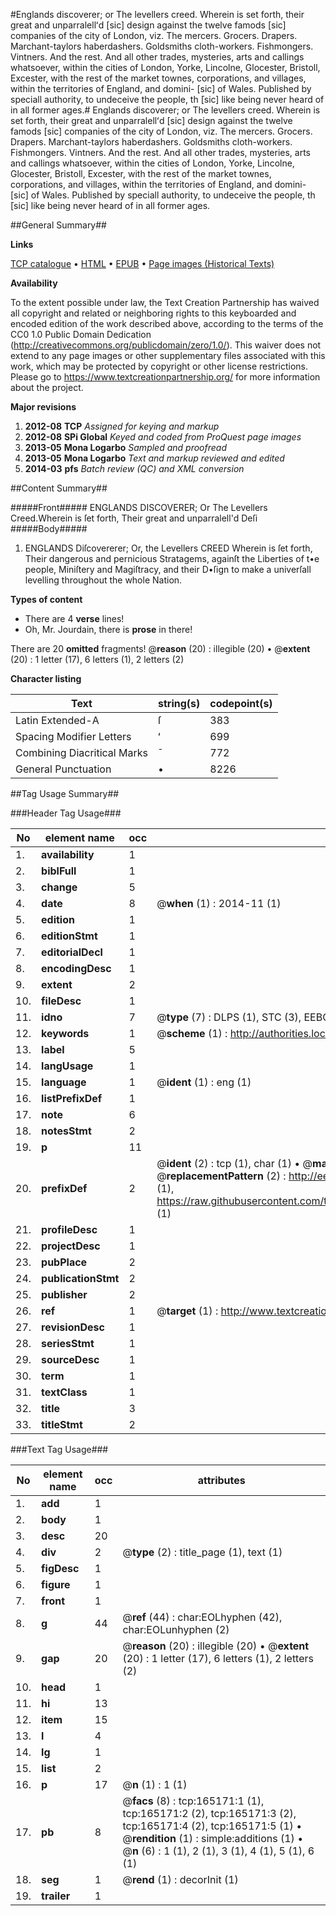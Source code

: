 #Englands discoverer; or The levellers creed. Wherein is set forth, their great and unparralellʻd [sic] design against the twelve famods [sic] companies of the city of London, viz. The mercers. Grocers. Drapers. Marchant-taylors haberdashers. Goldsmiths cloth-workers. Fishmongers. Vintners. And the rest. And all other trades, mysteries, arts and callings whatsoever, within the cities of London, Yorke, Lincolne, Glocester, Bristoll, Excester, with the rest of the market townes, corporations, and villages, within the territories of England, and domini- [sic] of Wales. Published by speciall authority, to undeceive the people, th ̄[sic] like being never heard of in all former ages.#
Englands discoverer; or The levellers creed. Wherein is set forth, their great and unparralellʻd [sic] design against the twelve famods [sic] companies of the city of London, viz. The mercers. Grocers. Drapers. Marchant-taylors haberdashers. Goldsmiths cloth-workers. Fishmongers. Vintners. And the rest. And all other trades, mysteries, arts and callings whatsoever, within the cities of London, Yorke, Lincolne, Glocester, Bristoll, Excester, with the rest of the market townes, corporations, and villages, within the territories of England, and domini- [sic] of Wales. Published by speciall authority, to undeceive the people, th ̄[sic] like being never heard of in all former ages.

##General Summary##

**Links**

[TCP catalogue](http://www.ota.ox.ac.uk/tcp/)  • 
[HTML](http://tei.it.ox.ac.uk/tcp/Texts-HTML/free/A83/A83956.html)  • 
[EPUB](http://tei.it.ox.ac.uk/tcp/Texts-EPUB/free/A83/A83956.epub) • 
[Page images (Historical Texts)](https://historicaltexts.jisc.ac.uk/eebo-99862411e)

**Availability**

To the extent possible under law, the Text Creation Partnership has waived all copyright and related or neighboring rights to this keyboarded and encoded edition of the work described above, according to the terms of the CC0 1.0 Public Domain Dedication (http://creativecommons.org/publicdomain/zero/1.0/). This waiver does not extend to any page images or other supplementary files associated with this work, which may be protected by copyright or other license restrictions. Please go to https://www.textcreationpartnership.org/ for more information about the project.

**Major revisions**

1. __2012-08__ __TCP__ *Assigned for keying and markup*
1. __2012-08__ __SPi Global__ *Keyed and coded from ProQuest page images*
1. __2013-05__ __Mona Logarbo__ *Sampled and proofread*
1. __2013-05__ __Mona Logarbo__ *Text and markup reviewed and edited*
1. __2014-03__ __pfs__ *Batch review (QC) and XML conversion*

##Content Summary##

#####Front#####
ENGLANDS DISCOVERER; Or The Levellers Creed.Wherein is ſet forth, Their great and unparralell'd Deſi
#####Body#####

1. ENGLANDS Diſcovererer; Or, the Levellers CREED Wherein is ſet forth, Their dangerous and pernicious Stratagems, againſt the Liberties of t•e people, Miniſtery and Magiſtracy, and their D•ſign to make a univerſall levelling throughout the whole Nation.

**Types of content**

  * There are 4 **verse** lines!
  * Oh, Mr. Jourdain, there is **prose** in there!

There are 20 **omitted** fragments! 
 @__reason__ (20) : illegible (20)  •  @__extent__ (20) : 1 letter (17), 6 letters (1), 2 letters (2)

**Character listing**


|Text|string(s)|codepoint(s)|
|---|---|---|
|Latin Extended-A|ſ|383|
|Spacing             Modifier Letters|ʻ|699|
|Combining             Diacritical Marks|̄|772|
|General Punctuation|•|8226|

##Tag Usage Summary##

###Header Tag Usage###

|No|element name|occ|attributes|
|---|---|---|---|
|1.|__availability__|1||
|2.|__biblFull__|1||
|3.|__change__|5||
|4.|__date__|8| @__when__ (1) : 2014-11 (1)|
|5.|__edition__|1||
|6.|__editionStmt__|1||
|7.|__editorialDecl__|1||
|8.|__encodingDesc__|1||
|9.|__extent__|2||
|10.|__fileDesc__|1||
|11.|__idno__|7| @__type__ (7) : DLPS (1), STC (3), EEBO-CITATION (1), PROQUEST (1), VID (1)|
|12.|__keywords__|1| @__scheme__ (1) : http://authorities.loc.gov/ (1)|
|13.|__label__|5||
|14.|__langUsage__|1||
|15.|__language__|1| @__ident__ (1) : eng (1)|
|16.|__listPrefixDef__|1||
|17.|__note__|6||
|18.|__notesStmt__|2||
|19.|__p__|11||
|20.|__prefixDef__|2| @__ident__ (2) : tcp (1), char (1)  •  @__matchPattern__ (2) : ([0-9\-]+):([0-9IVX]+) (1), (.+) (1)  •  @__replacementPattern__ (2) : http://eebo.chadwyck.com/downloadtiff?vid=$1&page=$2 (1), https://raw.githubusercontent.com/textcreationpartnership/Texts/master/tcpchars.xml#$1 (1)|
|21.|__profileDesc__|1||
|22.|__projectDesc__|1||
|23.|__pubPlace__|2||
|24.|__publicationStmt__|2||
|25.|__publisher__|2||
|26.|__ref__|1| @__target__ (1) : http://www.textcreationpartnership.org/docs/. (1)|
|27.|__revisionDesc__|1||
|28.|__seriesStmt__|1||
|29.|__sourceDesc__|1||
|30.|__term__|1||
|31.|__textClass__|1||
|32.|__title__|3||
|33.|__titleStmt__|2||


###Text Tag Usage###

|No|element name|occ|attributes|
|---|---|---|---|
|1.|__add__|1||
|2.|__body__|1||
|3.|__desc__|20||
|4.|__div__|2| @__type__ (2) : title_page (1), text (1)|
|5.|__figDesc__|1||
|6.|__figure__|1||
|7.|__front__|1||
|8.|__g__|44| @__ref__ (44) : char:EOLhyphen (42), char:EOLunhyphen (2)|
|9.|__gap__|20| @__reason__ (20) : illegible (20)  •  @__extent__ (20) : 1 letter (17), 6 letters (1), 2 letters (2)|
|10.|__head__|1||
|11.|__hi__|13||
|12.|__item__|15||
|13.|__l__|4||
|14.|__lg__|1||
|15.|__list__|2||
|16.|__p__|17| @__n__ (1) : 1 (1)|
|17.|__pb__|8| @__facs__ (8) : tcp:165171:1 (1), tcp:165171:2 (2), tcp:165171:3 (2), tcp:165171:4 (2), tcp:165171:5 (1)  •  @__rendition__ (1) : simple:additions (1)  •  @__n__ (6) : 1 (1), 2 (1), 3 (1), 4 (1), 5 (1), 6 (1)|
|18.|__seg__|1| @__rend__ (1) : decorInit (1)|
|19.|__trailer__|1||
